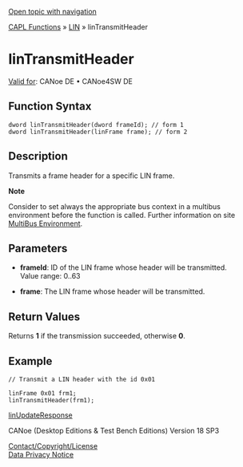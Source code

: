 [Open topic with navigation](../../../../../CANoeDEFamily.htm#Topics/CAPLFunctions/LIN/Functions/CAPLfunctionLINTransmitHeader.md)

[CAPL Functions](../../CAPLfunctions.md) » [LIN](../CAPLfunctionsLINOverview.md) » linTransmitHeader

# linTransmitHeader

[Valid for](../../../Shared/FeatureAvailability.md): CANoe DE • CANoe4SW DE

## Function Syntax

```plaintext
dword linTransmitHeader(dword frameId); // form 1
dword linTransmitHeader(linFrame frame); // form 2
```

## Description

Transmits a frame header for a specific LIN frame.

**Note**

Consider to set always the appropriate bus context in a multibus environment before the function is called. Further information on site [MultiBus Environment](../../../Shared/CAPL/General/TestMultiBusEnvironment.md).

## Parameters

- **frameId**: ID of the LIN frame whose header will be transmitted.  
  Value range: 0..63

- **frame**: The LIN frame whose header will be transmitted.

## Return Values

Returns **1** if the transmission succeeded, otherwise **0**.

## Example

```plaintext
// Transmit a LIN header with the id 0x01

linFrame 0x01 frm1;
linTransmitHeader(frm1);
```

[linUpdateResponse](CAPLfunctionLINUpdateResponse.md)

CANoe (Desktop Editions & Test Bench Editions) Version 18 SP3

[Contact/Copyright/License](../../../Shared/ContactCopyrightLicense.md)  
[Data Privacy Notice](https://www.vector.com/int/en/company/get-info/privacy-policy/)
